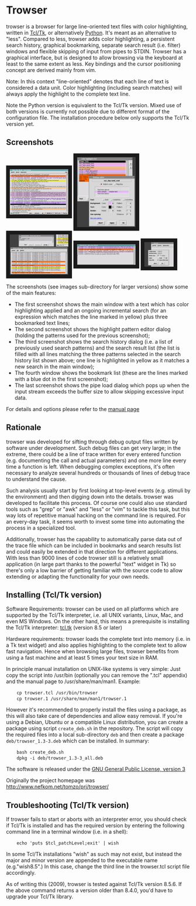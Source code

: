 # Trowser

trowser is a browser for large line-oriented text files with color
highlighting, written in [Tcl/Tk](http://tcl.tk/), or alternatively
[Python](https://www.python.org/). It's meant as an alternative to "less".
Compared to less, trowser adds color highlighting, a persistent search history,
graphical bookmarking, separate search result (i.e. filter) windows and
flexible skipping of input from pipes to STDIN.  Trowser has a graphical
interface, but is designed to allow browsing via the keyboard at least to the
same extent as less. Key bindings and the cursor positioning concept are
derived mainly from vim.

Note: In this context "line-oriented" denotes that each line of text is
considered a data unit.  Color highlighting (including search matches)
will always apply the highlight to the complete text line.

Note the Python version is equivalent to the Tcl/Tk version. Mixed use of both
versions is currently not possible due to different format of the configuration
file. The installation procedure below only supports the Tcl/Tk version yet.

## Screenshots

<IMG ALIGN="center" SRC="images/screenthumb-main.png" ALT="thumbnail main window" BORDER="10"> <IMG ALIGN="center" SRC="images/screenthumb-highlight.png" ALT="thumbnail highlighting" BORDER="10"> <IMG ALIGN="center" SRC="images/screenthumb-search.png" ALT="thumbnail searching" BORDER="10"> <IMG ALIGN="center" SRC="images/screenthumb-bookmarks.png" ALT="thumbnail bookmarks" BORDER="10"> <IMG ALIGN="center" SRC="images/screenthumb-pipe.png" ALT="thumbnail loading from pipe" BORDER="10">

The screenshots (see images sub-directory for larger versions) show some of the main features:

<UL>
<LI>The first screenshot shows the main window with a text which has color
highlighting applied and an ongoing incremental search (for an expression
which matches the line marked in yellow) plus three bookmarked text lines;
<LI>The second screenshot shows the highlight pattern editor dialog
(holding the patterns used for the previous screenshot);
<LI>The third screenshot shows the search history dialog (i.e. a list of
previously used search patterns) and the search result list (the list is
filled with all lines matching the three patterns selected in the search
history list shown above; one line is highlighted in yellow as it matches
a new search in the main window);
<LI>The fourth window shows the bookmark list (these are the lines marked
with a blue dot in the first screenshot);
<LI>The last screenshot shows the pipe load dialog which pops up when the
input stream exceeds the buffer size to allow skipping excessive input data.
</UL>

For details and options please refer to the [manual page](trowser.pod)

## Rationale

trowser was developed for sifting through debug output files written
by software under development. Such debug files can get very large;
in the extreme, there could be a line of trace written for every
entered function (e.g. documenting the call and actual parameters)
and one more line every time a function is left. When debugging
complex exceptions, it's often necessary to analyze several hundreds
or thousands of lines of debug trace to understand the cause.

Such analysis usually start by first looking at top-level events
(e.g. stimuli by the environment) and then digging down into the details.
trowser was developed to facilitate this process. Of course one could
also use standard tools such as "grep" or "awk" and "less" or "vim" to tackle
this task, but this way lots of repetitive manual hacking on the command
line is required. For an every-day task, it seems worth to invest some
time into automating the process in a specialized tool.

Additionally, trowser has the capability to
automatically parse data out of the trace file which can be included
in bookmarks and search results list and could easily be extended
in that direction for different applications. With less than 9000
lines of code trowser still is a relatively small application (in
large part thanks to the powerful "text" widget in Tk) so there's only
a low barrier of getting familiar with the source code to allow
extending or adapting the functionality for your own needs.

## Installing (Tcl/Tk version)

Software Requirements: trowser can be used on all platforms which are
supported by the Tcl/Tk interpreter, i.e. all UNIX variants, Linux,
Mac, and even MS Windows. On the other hand, this means a prerequisite
is installing the Tcl/Tk interpreter:
[tcl.tk](http://tcl.tk/) (version 8.5 or later)

Hardware requirements: trowser loads the complete text into memory (i.e. in
a Tk text widget) and also applies highlighting to the complete text to
allow fast navigation.  Hence when browsing large files, trowser benefits
from using a fast machine and at least 5 times your text size in RAM.

In principle manual installation on UNIX-like systems is very simple:
Just copy the script into /usr/bin (optionally you can remove the ".tcl"
appendix) and the manual page to /usr/share/man/man1. Example:

```console
    cp trowser.tcl /usr/bin/trowser
    cp trowser.1 /usr/share/man/man1/trowser.1
```

However it's recommended to properly install the files using a package,
as this will also take care of dependencies and allow easy removal.
If you're using a Debian, Ubuntu or a compatible Linux distribution, you
can create a package using script `create_deb.sh` in the repository.
The script will copy the required files into a local sub-directory `deb`
and then create a package `deb/trowser_1.3-3.deb` which can be installed.
In summary:

```console
    bash create_deb.sh
    dpkg -i deb/trowser_1.3-3_all.deb
```

The software is released under the
[GNU General Public License, version 3](http://www.fsf.org/copyleft/gpl.html)

Originally the project homepage was <http://www.nefkom.net/tomzo/prj/trowser/>

## Troubleshooting (Tcl/Tk version)

If trowser fails to start or aborts with an interpreter error, you should
check if Tcl/Tk is installed and has the required version by entering the
following command line in a terminal window (i.e. in a shell):

```console
    echo 'puts $tcl_patchLevel;exit' | wish
```
In some Tcl/Tk installations "wish" as such may not exist, but instead the
major and minor version are appended to the executable name (e.g."wish8.5".)
In this case, change the third line in the trowser.tcl script file accordingly.

As of writing this (2009), trowser is tested against Tcl/Tk version 8.5.6. If the
above command returns a version older than 8.4.0, you'd have to upgrade
your Tcl/Tk library.
